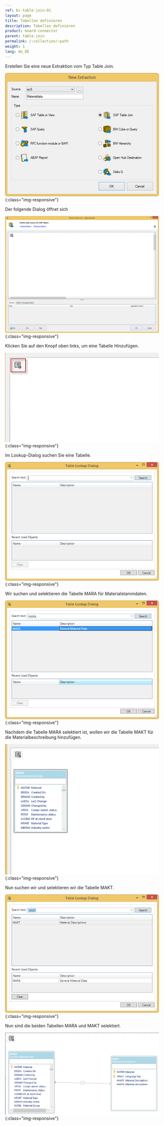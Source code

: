 ```yaml
---
ref: bc-table-join-01
layout: page
title: Tabellen definieren
description: Tabellen definieren
product: board-connector
parent: table-join
permalink: /:collection/:path
weight: 1
lang: de_DE
---
```


Erstellen Sie eine neue Extraktion vom Typ Table Join. 

![tj-1](/img/content/tj-1.jpg){:class="img-responsive"}

Der folgende Dialog öffnet sich

![tj-2](/img/content/tj-2.jpg){:class="img-responsive"}

Klicken Sie auf den Knopf oben links, um eine Tabelle Hinzufügen. 

![tj-add-table](/img/content/tj-add-table.jpg){:class="img-responsive"}

Im Lookup-Dialog suchen Sie eine Tabelle.

![tj-lookup-1](/img/content/tj-lookup-1.jpg){:class="img-responsive"}

Wir suchen und selektieren die Tabelle MARA für Materialstammdaten.

![tj-lookup-2](/img/content/tj-lookup-2.jpg){:class="img-responsive"}

Nachdem die Tabelle MARA selektiert ist, wollen wir die Tabelle MAKT für die Materialbeschreibung hinzufügen. 

![tj-lookup-2a-mara](/img/content/tj-lookup-2a-mara.jpg){:class="img-responsive"}

Nun suchen wir und selektieren wir die Tabelle MAKT.

![tj-lookup-3](/img/content/tj-lookup-3.jpg){:class="img-responsive"}

Nun sind die beiden Tabellen MARA und MAKT selektiert. 

![tj-2-tables](/img/content/tj-2-tables.jpg){:class="img-responsive"}